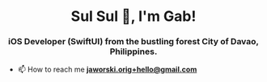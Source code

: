 <h1 align="center">Sul Sul 👋, I'm Gab!</h1>
<h3 align="center">iOS Developer (SwiftUI) from the bustling forest City of Davao, Philippines.</h3>

- 📫 How to reach me **jaworski.orig+hello@gmail.com**
